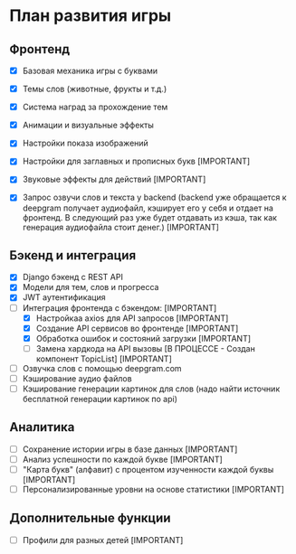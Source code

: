 # План развития игры

## Фронтенд
- [x] Базовая механика игры с буквами
- [x] Темы слов (животные, фрукты и т.д.)
- [x] Система наград за прохождение тем
- [x] Анимации и визуальные эффекты
- [x] Настройки показа изображений
- [x] Настройки для заглавных и прописных букв [IMPORTANT]
- [x] Звуковые эффекты для действий [IMPORTANT]
- [x] Запрос озвучи слов и текста у backend (backend уже обращается к deepgram получает аудиофайл, кэширует его у себя и отдает на фронтенд. В следующий раз уже будет отдавать из кэша, так как генерация аудиофайла стоит денег.) [IMPORTANT]


## Бэкенд и интеграция
- [x] Django бэкенд с REST API
- [x] Модели для тем, слов и прогресса
- [x] JWT аутентификация
- [ ] Интеграция фронтенда с бэкендом: [IMPORTANT]
  - [x] Настройкaа axios для API запросов [IMPORTANT]
  - [x] Создание API сервисов во фронтенде [IMPORTANT]
  - [x] Обработка ошибок и состояний загрузки [IMPORTANT]
  - [ ] Замена хардкода на API вызовы [В ПРОЦЕССЕ - Создан компонент TopicList] [IMPORTANT]
- [ ] Озвучка слов с помощью deepgram.com
- [ ] Кэширование аудио файлов
- [ ] Кэширование генерации картинок для слов (надо найти источник бесплатной генерации картинок по api)

## Аналитика
- [ ] Сохранение истории игры в базе данных [IMPORTANT]
- [ ] Анализ успешности по каждой букве [IMPORTANT]
- [ ] "Карта букв" (алфавит) с процентом изученности каждой буквы [IMPORTANT]
- [ ] Персонализированные уровни на основе статистики [IMPORTANT]

## Дополнительные функции
- [ ] Профили для разных детей [IMPORTANT]
